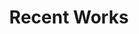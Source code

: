 ---
layout: home
title: "Recent Works"
description:      \"Horror\" stories
tags: [Jekyll, theme, responsive, blog, template]
image:
  feature: typewriter.jpg
---